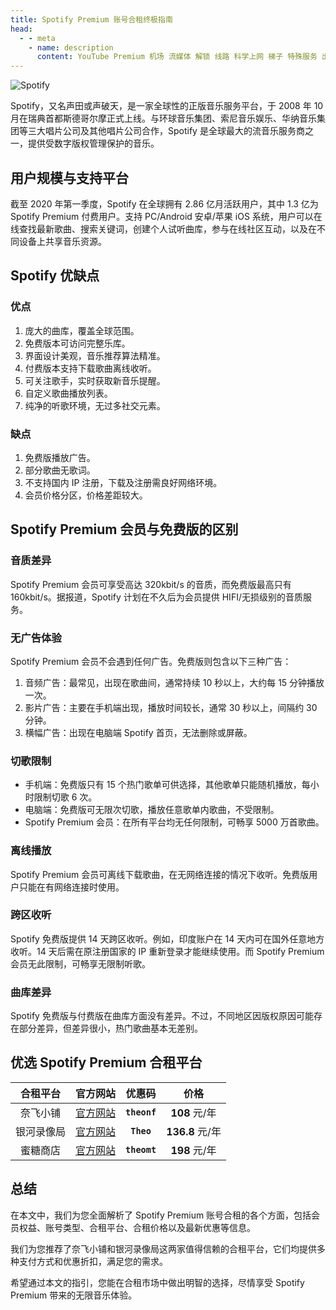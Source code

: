```yaml
---
title: Spotify Premium 账号合租终极指南
head:
  - - meta
    - name: description
      content: YouTube Premium 机场 流媒体 解锁 线路 科学上网 梯子 特殊服务 出国服务 奈飞 Netflix 迪士尼 YouTube 油管 hulu FlyingBird 青云梯 HBO Max Spotify 奈飞小铺 银河录像局
---
```


![Spotify](https://i.theojs.cn/docs/202406111508204.webp 'Spotify')

Spotify，又名声田或声破天，是一家全球性的正版音乐服务平台，于 2008 年 10 月在瑞典首都斯德哥尔摩正式上线。与环球音乐集团、索尼音乐娱乐、华纳音乐集团等三大唱片公司及其他唱片公司合作，Spotify 是全球最大的流音乐服务商之一，提供受数字版权管理保护的音乐。

## 用户规模与支持平台

截至 2020 年第一季度，Spotify 在全球拥有 2.86 亿月活跃用户，其中 1.3 亿为 Spotify Premium 付费用户。支持 PC/Android 安卓/苹果 iOS 系统，用户可以在线查找最新歌曲、搜索关键词，创建个人试听曲库，参与在线社区互动，以及在不同设备上共享音乐资源。

## Spotify 优缺点

### 优点

1.  庞大的曲库，覆盖全球范围。
2.  免费版本可访问完整乐库。
3.  界面设计美观，音乐推荐算法精准。
4.  付费版本支持下载歌曲离线收听。
5.  可关注歌手，实时获取新音乐提醒。
6.  自定义歌曲播放列表。
7.  纯净的听歌环境，无过多社交元素。

### 缺点

1.  免费版播放广告。
2.  部分歌曲无歌词。
3.  不支持国内 IP 注册，下载及注册需良好网络环境。
4.  会员价格分区，价格差距较大。

## Spotify Premium 会员与免费版的区别

### 音质差异

Spotify Premium 会员可享受高达 320kbit/s 的音质，而免费版最高只有 160kbit/s。据报道，Spotify 计划在不久后为会员提供 HIFI/无损级别的音质服务。

### 无广告体验

Spotify Premium 会员不会遇到任何广告。免费版则包含以下三种广告：

1.  音频广告：最常见，出现在歌曲间，通常持续 10 秒以上，大约每 15 分钟播放一次。
2.  影片广告：主要在手机端出现，播放时间较长，通常 30 秒以上，间隔约 30 分钟。
3.  横幅广告：出现在电脑端 Spotify 首页，无法删除或屏蔽。

### 切歌限制

- 手机端：免费版只有 15 个热门歌单可供选择，其他歌单只能随机播放，每小时限制切歌 6 次。
- 电脑端：免费版可无限次切歌，播放任意歌单内歌曲，不受限制。
- Spotify Premium 会员：在所有平台均无任何限制，可畅享 5000 万首歌曲。

### 离线播放

Spotify Premium 会员可离线下载歌曲，在无网络连接的情况下收听。免费版用户只能在有网络连接时使用。

### 跨区收听

Spotify 免费版提供 14 天跨区收听。例如，印度账户在 14 天内可在国外任意地方收听。14 天后需在原注册国家的 IP 重新登录才能继续使用。而 Spotify Premium 会员无此限制，可畅享无限制听歌。

### 曲库差异

Spotify 免费版与付费版在曲库方面没有差异。不过，不同地区因版权原因可能存在部分差异，但差异很小，热门歌曲基本无差别。

## 优选 Spotify Premium 合租平台

|  合租平台  |                 官方网站                  |    优惠码    |      价格       |
| :--------: | :---------------------------------------: | :----------: | :-------------: |
|  奈飞小铺  |  [官方网站](https://sho.theojs.cn/ihezu)  | **`theonf`** |  **108** 元/年  |
| 银河录像局 |   [官方网站](https://sho.theojs.cn/yh)    |  **`Theo`**  | **136.8** 元/年 |
|  蜜糖商店  | [官方网站](https://sho.theojs.cn/metshop) | **`theomt`** |  **198** 元/年  |

## 总结

在本文中，我们为您全面解析了 Spotify Premium 账号合租的各个方面，包括会员权益、账号类型、合租平台、合租价格以及最新优惠等信息。

我们为您推荐了奈飞小铺和银河录像局这两家值得信赖的合租平台，它们均提供多种支付方式和优惠折扣，满足您的需求。

希望通过本文的指引，您能在合租市场中做出明智的选择，尽情享受 Spotify Premium 带来的无限音乐体验。
